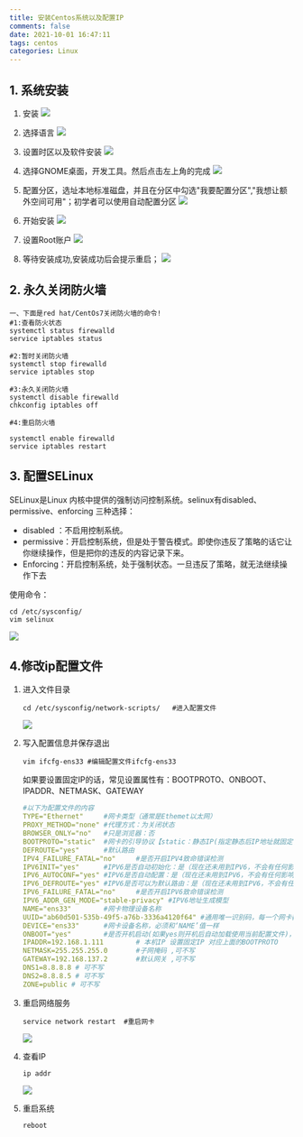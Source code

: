```yaml
---
title: 安装Centos系统以及配置IP
comments: false
date: 2021-10-01 16:47:11
tags: centos
categories: Linux
---
```

## 1. 系统安装
1. 安装
    ![](Installing-CentOS-system/1.png)
   
2. 选择语言
    ![](Installing-CentOS-system/2.png)

3. 设置时区以及软件安装
    ![](Installing-CentOS-system/3.png)
   
4. 选择GNOME桌面，开发工具。然后点击左上角的完成
   ![](Installing-CentOS-system/4.png)

5. 配置分区，选址本地标准磁盘，并且在分区中勾选"我要配置分区","我想让额外空间可用"；初学者可以使用自动配置分区
   ![](Installing-CentOS-system/5.png)
   
6. 开始安装
   ![](Installing-CentOS-system/6.png)

7. 设置Root账户
   ![](Installing-CentOS-system/7.png) 
   
8. 等待安装成功,安装成功后会提示重启；
   ![](Installing-CentOS-system/8.png) 
   

## 2. 永久关闭防火墙

```shell
一、下面是red hat/CentOs7关闭防火墙的命令!
#1:查看防火状态
systemctl status firewalld
service iptables status

#2:暂时关闭防火墙
systemctl stop firewalld
service iptables stop

#3:永久关闭防火墙
systemctl disable firewalld
chkconfig iptables off

#4:重启防火墙

systemctl enable firewalld
service iptables restart
```
## 3. 配置SELinux
SELinux是Linux 内核中提供的强制访问控制系统。selinux有disabled、permissive、enforcing 三种选择：
- disabled ：不启用控制系统。
- permissive：开启控制系统，但是处于警告模式。即使你违反了策略的话它让你继续操作，但是把你的违反的内容记录下来。
- Enforcing：开启控制系统，处于强制状态。一旦违反了策略，就无法继续操作下去

使用命令：
```shell
cd /etc/sysconfig/
vim selinux
```
![](Installing-CentOS-system/3-1.png) 

## 4.修改ip配置文件
1. 进入文件目录
    ```shell
    cd /etc/sysconfig/network-scripts/   #进入配置文件
    ```
    ![](Installing-CentOS-system/4-1.png) 

2. 写入配置信息并保存退出
    ```shell
    vim ifcfg-ens33 #编辑配置文件ifcfg-ens33
    ```
    如果要设置固定IP的话，常见设置属性有：BOOTPROTO、ONBOOT、IPADDR、NETMASK、GATEWAY
    ```yaml
    #以下为配置文件的内容
    TYPE="Ethernet"		#网卡类型（通常是Ethemet以太网）
    PROXY_METHOD="none"	#代理方式：为关闭状态
    BROWSER_ONLY="no"	#只是浏览器：否
    BOOTPROTO="static"	#网卡的引导协议【static：静态IP(指定静态后IP地址就固定了,不建议采用动态分配)  dhcp：动态IP   none：不指定，不指定容易出现各种各样的网络受限】
    DEFROUTE="yes"		#默认路由
    IPV4_FAILURE_FATAL="no"		#是否开启IPV4致命错误检测
    IPV6INIT="yes"		#IPV6是否自动初始化：是（现在还未用到IPV6，不会有任何影响）
    IPV6_AUTOCONF="yes"	#IPV6是否自动配置：是（现在还未用到IPV6，不会有任何影响）
    IPV6_DEFROUTE="yes"	#IPV6是否可以为默认路由：是（现在还未用到IPV6，不会有任何影响）
    IPV6_FAILURE_FATAL="no"		#是否开启IPV6致命错误检测
    IPV6_ADDR_GEN_MODE="stable-privacy"	#IPV6地址生成模型
    NAME="ens33"		#网卡物理设备名称
    UUID="ab60d501-535b-49f5-a76b-3336a4120f64" #通用唯一识别码，每一个网卡都会有，不能重复，否则两台linux机器只有一台可上网,可不写
    DEVICE="ens33"		#网卡设备名称，必须和‘NAME’值一样
    ONBOOT="yes"		#是否开机启动(如果yes则开机后自动加载使用当前配置文件)，要想网卡开机就启动或通过 `systemctl restart network`控制网卡,必须设置为 `yes`
    IPADDR=192.168.1.111		# 本机IP 设置固定IP 对应上面的BOOTPROTO
    NETMASK=255.255.255.0		#子网掩码 ,可不写
    GATEWAY=192.168.137.2		#默认网关 ,可不写
    DNS1=8.8.8.8 # 可不写
    DNS2=8.8.8.5 # 可不写
    ZONE=public # 可不写
    ```

3. 重启网络服务
    ```shell
    service network restart  #重启网卡
    ```
    ![](Installing-CentOS-system/4-2.png) 

4. 查看IP
    ```shell
    ip addr
    ```
    ![](Installing-CentOS-system/4-3.png) 

5. 重启系统
    ```shell
    reboot
    ```



   

   


